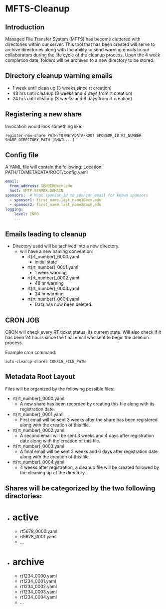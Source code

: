# MFTS-Cleanup

## Introduction

Managed File Transfer System (MFTS) has become cluttered with directories within our server.
This tool that has been created will serve to archive directories along with the ability to send warning emails to our collaborators during the life cycle of the cleanup process. Upon the 4 week completion date, folders will be archived to a new directory to be stored.


## Directory cleanup warning emails
- 1 week until clean up (3 weeks since rt creation)
- 48 hrs until cleanup (3 weeks and 4 days from rt creation)
- 24 hrs until cleanup (3 weeks and 6 days from rt creation)


## Registering a new share

Invocation would look something like:

`register-new-share PATH/TO/METADATA/ROOT SPONSOR_ID RT_NUMBER SHARE_DIRECTORY_PATH [EMAIL...]`


## Config file

A YAML file will contain the following:
Location: PATH/TO/METADATA/ROOT/config.yaml

```yaml
email:
  from_address: SENDER@bcm.edu
  host: SMTP.SERVER.DOMAIN
sponsors:  # Maps sponsor_id to sponsor_email for known sponsors
  - sponsor1: first_name.last_name1@bcm.edu
  - sponsor2: first_name.last_name2@bcm.edu
logging:
    level: INFO
    ...
```

## Emails leading to cleanup

- Directory used will be archived into a new directory.
  - will have a new naming convention:
    - rt{rt_number}_0000.yaml
        -  initial state
    - rt{rt_number}_0001.yaml
        -  1 week warning
    - rt{rt_number}_0002.yaml
        -  48 hr warning
    - rt{rt_number}_0003.yaml
        -  24 hr warning
    - rt{rt_number}_0004.yaml
        -  Data has now been deleted.


## CRON JOB
CRON will check every RT ticket status, its current state. Will also check if it has been 24 hours since the final email was sent to begin the deletion process.

Example cron command:

`auto-cleanup-shares CONFIG_FILE_PATH`

## Metadata Root Layout

Files will be organized by the following possible files:

- rt{rt_number}_0000.yaml
    - A new share has been recorded by creating this file along with its registration date.
- rt{rt_number}_0001.yaml
    - First email will be sent 3 weeks after the share has been registered along with the creation of this file.
- rt{rt_number}_0002.yaml
    - A second email will be sent 3 weeks and 4 days after registration date along with the creation of this file.
- rt{rt_number}_0003.yaml
    - A final email will be sent 3 weeks and 6 days after registration date along with the creation of this file.
- rt{rt_number}_0004.yaml
    - 4 weeks after registration, a cleanup file will be created followed by the cleaning up of the directory.


## Shares will be categorized by the two following directories:

- # active
    - rt5678_0000.yaml
    - rt5678_0001.yaml
    - ...
- # archive
    - rt1234_0000.yaml
    - rt1234_0001.yaml
    - rt1234_0002.yaml
    - rt1234_0003.yaml
    - rt1234_0004.yaml
    - ...
